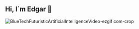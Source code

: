 ## Hi, I´m Edgar 👋

![BlueTechFuturisticArtificialIntelligenceVideo-ezgif com-crop](https://github.com/user-attachments/assets/95ef8414-5d31-4bbc-bc8a-44fde9f3c060)


<!--
**Edgpan1721/Edgpan1721** is a ✨ _special_ ✨ repository because its `README.md` (this file) appears on your GitHub profile.

Here are some ideas to get you started:

- 🔭 I’m currently working on ...
- 🌱 I’m currently learning ...
- 👯 I’m looking to collaborate on ...
- 🤔 I’m looking for help with ...
- 💬 Ask me about ...
- 📫 How to reach me: ...
- 😄 Pronouns: ...
- ⚡ Fun fact: ...
-->
